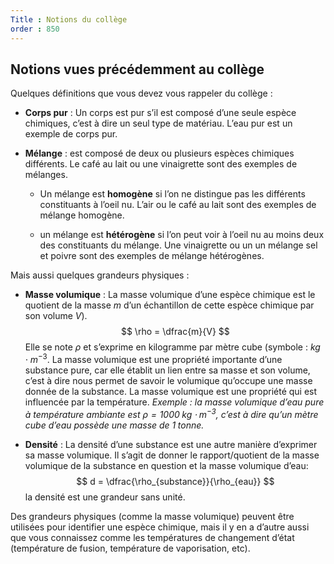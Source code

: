 ```yaml
---
Title : Notions du collège
order : 850
---
```


## Notions vues précédemment au collège

Quelques définitions que vous devez vous rappeler du collège :

- **Corps pur** : Un corps est pur s’il est composé d’une seule espèce
  chimiques, c’est à dire un seul type de matériau. L’eau pur est un
  exemple de corps pur.

- **Mélange** : est composé de deux ou plusieurs espèces chimiques
  différents. Le café au lait ou une vinaigrette sont des exemples de
  mélanges.

  - Un mélange est **homogène** si l’on ne distingue pas les différents
    constituants à l’oeil nu. L’air ou le café au lait sont des exemples
    de mélange homogène.

  - un mélange est **hétérogène** si l’on peut voir à l’oeil nu au moins
    deux des constituants du mélange. Une vinaigrette ou un un mélange
    sel et poivre sont des exemples de mélange hétérogènes.

Mais aussi quelques grandeurs physiques :

- **Masse volumique** : La masse volumique d’une espèce chimique est le
  quotient de la masse $m$ d’un échantillon de cette espèce chimique
  par son volume $V$).
  $$
  \rho = \dfrac{m}{V}
  $$
  Elle se note $\rho$ et s’exprime en kilogramme par mètre cube
  (symbole : $kg\cdot m^{-3}$. La masse volumique est une propriété
  importante d’une substance pure, car elle établit un lien entre sa
  masse et son volume, c’est à dire nous permet de savoir le volumique
  qu’occupe une masse donnée de la substance. La masse volumique est une
  propriété qui est influencée par la température. *Exemple : la masse
  volumique d’eau pure à température ambiante est
  $\rho = 1000 \; kg\cdot m^{-3}$, c’est à dire qu’un mètre cube d’eau
  possède une masse de $1 \; tonne$.*

- **Densité** : La densité d’une substance est une autre manière
  d’exprimer sa masse volumique. Il s’agit de donner le rapport/quotient
  de la masse volumique de la substance en question et la masse
  volumique d’eau:
  $$
  d = \dfrac{\rho_{substance}}{\rho_{eau}}
  $$
  la densité est une grandeur sans unité.

Des grandeurs physiques (comme la masse volumique) peuvent être
utilisées pour identifier une espèce chimique, mais il y en a d’autre
aussi que vous connaissez comme les températures de changement d’état
(température de fusion, température de vaporisation, etc).
